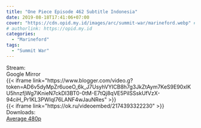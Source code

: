 ```yaml
---
title: "One Piece Episode 462 Subtitle Indonesia"
date: 2019-08-18T17:41:06+07:00
cover: "https://cdn.opid.my.id/images/arc/summit-war/marineford.webp" # Optional, cover
# authorlink: https://opid.my.id
categories:
  - "Marineford"
tags:
  - "Summit War"
---
```

<div class="ui menu violet borderless inverted">
  <div class="header item active">
        Stream:
    </div>
  <a class="active item" data-tab="google">
    <i class="google drive icon"></i> Google
  </a>
  <a class="item nounderline" data-tab="mirror">
    <i class="odnoklassniki icon"></i> Mirror
  </a>
</div>
<div class="ui bottom attached tab segment active" style="border:0 !important;" data-tab="google">
{{< iframe link="https://www.blogger.com/video.g?token=AD6v5dyMpZr6uoeO_6k_J7UsyhVYICB8h7g3JkZtAym7KeS9E90xlKU5hnzfjWg7iKnieN7ckDI3BT0-0tM-E7tQj8qVE5PiISSskUfVzX-94ciH_Pr1KL3PWIql76LANF4wJauNRes" >}}
</div>
<div class="ui bottom attached tab segment" style="border:0 !important;" data-tab="mirror">
{{< iframe link="https://ok.ru/videoembed/2174393322230" >}}
</div>
<div class="ui menu violet borderless inverted">
  <div class="header item active">
        Downloads:
    </div>
  <a class="item nounderline" href="https://ouo.io/1vjw5L" target="_blank" rel="dofollow"><i class="google drive icon"></i>
    Average 480p</a>
</div>